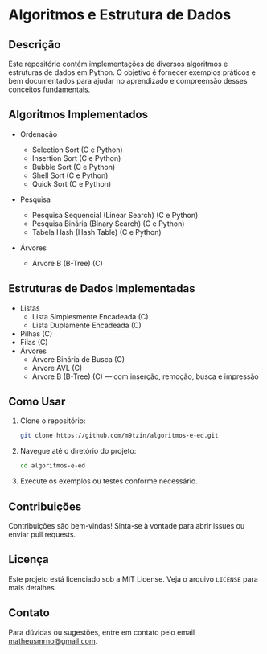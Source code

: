 # Algoritmos e Estrutura de Dados

## Descrição
Este repositório contém implementações de diversos algoritmos e estruturas de dados em Python. O objetivo é fornecer exemplos práticos e bem documentados para ajudar no aprendizado e compreensão desses conceitos fundamentais.

## Algoritmos Implementados
- Ordenação
    - Selection Sort (C e Python)
    - Insertion Sort (C e Python)
    - Bubble Sort (C e Python)
    - Shell Sort (C e Python)
    - Quick Sort (C e Python)

- Pesquisa
    - Pesquisa Sequencial (Linear Search) (C e Python)
    - Pesquisa Binária (Binary Search) (C e Python)
    - Tabela Hash (Hash Table) (C e Python)

- Árvores
    - Árvore B (B-Tree) (C)

## Estruturas de Dados Implementadas
- Listas
    - Lista Simplesmente Encadeada (C)
    - Lista Duplamente Encadeada (C)
- Pilhas (C)
- Filas (C)
- Árvores
    - Árvore Binária de Busca (C)
    - Árvore AVL (C)
    - Árvore B (B-Tree) (C) — com inserção, remoção, busca e impressão

## Como Usar
1. Clone o repositório:
     ```sh
     git clone https://github.com/m9tzin/algoritmos-e-ed.git
     ```
2. Navegue até o diretório do projeto:
     ```sh
     cd algoritmos-e-ed
     ```
3. Execute os exemplos ou testes conforme necessário.

## Contribuições
Contribuições são bem-vindas! Sinta-se à vontade para abrir issues ou enviar pull requests.

## Licença
Este projeto está licenciado sob a MIT License. Veja o arquivo `LICENSE` para mais detalhes.

## Contato
Para dúvidas ou sugestões, entre em contato pelo email matheusmrno@gmail.com.
